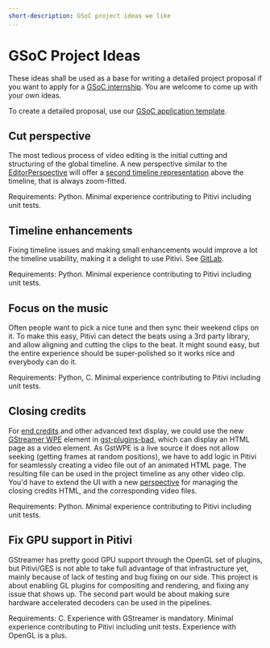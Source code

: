 ```yaml
---
short-description: GSoC project ideas we like
...
```


# GSoC Project Ideas

These ideas shall be used as a base for writing a detailed project proposal if
you want to apply for a [GSoC internship](Google_Summer_of_Code.md). You are
welcome to come up with your own ideas.

To create a detailed proposal, use our [GSoC application
template](GSoC_Application.md).


## Cut perspective

The most tedious process of video editing is the initial cutting and structuring
of the global timeline. A new perspective similar to the
[EditorPerspective](https://gitlab.gnome.org/GNOME/pitivi/blob/master/pitivi/editorperspective.py)
will offer a [second timeline
representation](https://gitlab.gnome.org/GNOME/pitivi/issues/2381) above the
timeline, that is always zoom-fitted.

Requirements: Python. Minimal experience contributing to Pitivi including unit
tests.


## Timeline enhancements

Fixing timeline issues and making small enhancements would improve a lot the
timeline usability, making it a delight to use Pitivi. See
[GitLab](https://gitlab.gnome.org/GNOME/pitivi/-/issues?label_name%5B%5D=6.+Component%3A+Timeline).

Requirements: Python. Minimal experience contributing to Pitivi including unit
tests.


## Focus on the music

Often people want to pick a nice tune and then sync their weekend clips on it.
To make this easy, Pitivi can detect the beats using a 3rd party library, and
allow aligning and cutting the clips to the beat. It might sound easy, but the
entire experience should be super-polished so it works nice and everybody can do
it.

Requirements: Python, C. Minimal experience contributing to Pitivi including
unit tests.


## Closing credits

For [end credits](https://en.wikipedia.org/wiki/Closing_credits) and other
advanced text display, we could use the new [GStreamer
WPE](https://www.youtube.com/watch?v=no7rvUk8GqM) element in
[gst-plugins-bad](https://gitlab.freedesktop.org/gstreamer/gst-plugins-bad/tree/master/ext/wpe),
which can display an HTML page as a video element. As GstWPE is a live source it
does not allow seeking (getting frames at random positions), we have to add
logic in Pitivi for seamlessly creating a video file out of an animated HTML
page. The resulting file can be used in the project timeline as any other video
clip. You'd have to extend the UI with a new
[perspective](https://gitlab.gnome.org/GNOME/pitivi/blob/master/pitivi/perspective.py)
for managing the closing credits HTML, and the corresponding video files.

Requirements: Python. Minimal experience contributing to Pitivi including unit
tests.


## Fix GPU support in Pitivi

GStreamer has pretty good GPU support through the OpenGL set of plugins, but
Pitivi/GES is not able to take full advantage of that infrastructure yet, mainly
because of lack of testing and bug fixing on our side. This project is about
enabling GL plugins for compositing and rendering, and fixing any issue that
shows up. The second part would be about making sure hardware accelerated
decoders can be used in the pipelines.

Requirements: C. Experience with GStreamer is mandatory. Minimal experience
contributing to Pitivi including unit tests. Experience with OpenGL is a plus.
